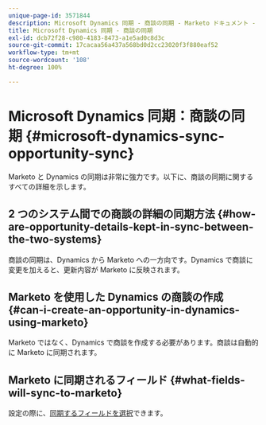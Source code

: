 ```yaml
---
unique-page-id: 3571844
description: Microsoft Dynamics 同期 - 商談の同期 - Marketo ドキュメント - 製品ドキュメント
title: Microsoft Dynamics 同期 - 商談の同期
exl-id: dcb72f28-c980-4183-8473-a1e5ad0c8d3c
source-git-commit: 17cacaa56a437a568bd0d2cc23020f3f880eaf52
workflow-type: tm+mt
source-wordcount: '108'
ht-degree: 100%

---
```


# Microsoft Dynamics 同期：商談の同期 {#microsoft-dynamics-sync-opportunity-sync}

Marketo と Dynamics の同期は非常に強力です。以下に、商談の同期に関するすべての詳細を示します。

## 2 つのシステム間での商談の詳細の同期方法 {#how-are-opportunity-details-kept-in-sync-between-the-two-systems}

商談の同期は、Dynamics から Marketo への一方向です。Dynamics で商談に変更を加えると、更新内容が Marketo に反映されます。

## Marketo を使用した Dynamics の商談の作成 {#can-i-create-an-opportunity-in-dynamics-using-marketo}

Marketo ではなく、Dynamics で商談を作成する必要があります。商談は自動的に Marketo に同期されます。

## Marketo に同期されるフィールド {#what-fields-will-sync-to-marketo}

設定の際に、[同期するフィールドを選択](/help/marketo/product-docs/crm-sync/microsoft-dynamics-sync/sync-setup/microsoft-dynamics-365/step-4-of-4-connect.md#select-fields-to-sync)できます。
